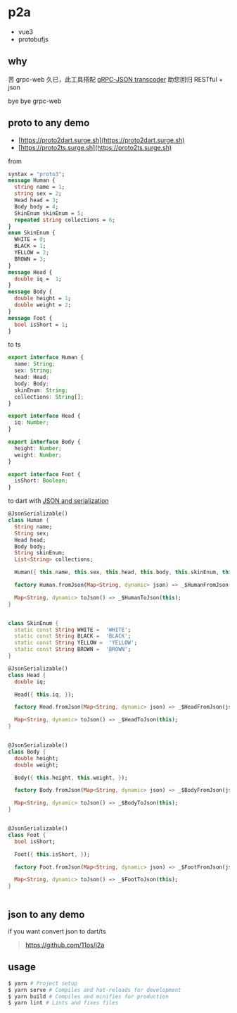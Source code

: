 # p2a

- vue3
- protobufjs

## why

苦 grpc-web 久已，此工具搭配 [gRPC-JSON transcoder](https://www.envoyproxy.io/docs/envoy/latest/configuration/http/http_filters/grpc_json_transcoder_filter) 助您回归 RESTful + json

bye bye grpc-web

## proto to any demo

- [https://proto2dart.surge.sh](https://proto2dart.surge.sh)
- [https://proto2ts.surge.sh](https://proto2ts.surge.sh)

from

```proto
syntax = "proto3";
message Human {
  string name = 1;
  string sex = 2;
  Head head = 3;
  Body body = 4;
  SkinEnum skinEnum = 5;
  repeated string collections = 6;
}
enum SkinEnum {
  WHITE = 0;
  BLACK = 1;
  YELLOW = 2;
  BROWN = 3;
}
message Head {
  double iq =  1;
}
message Body {
  double height = 1;
  double weight = 2;
}
message Foot {
  bool isShort = 1;
}
```

to ts

```ts
export interface Human {
  name: String;
  sex: String;
  head: Head;
  body: Body;
  skinEnum: String;
  collections: String[];
}

export interface Head {
  iq: Number;
}

export interface Body {
  height: Number;
  weight: Number;
}

export interface Foot {
  isShort: Boolean;
}
```

to dart with [JSON and serialization
](https://flutter.dev/docs/development/data-and-backend/json)

```dart
@JsonSerializable()
class Human {
  String name;
  String sex;
  Head head;
  Body body;
  String skinEnum;
  List<String> collections;

  Human({ this.name, this.sex, this.head, this.body, this.skinEnum, this.collections, });

  factory Human.fromJson(Map<String, dynamic> json) => _$HumanFromJson(json);

  Map<String, dynamic> toJson() => _$HumanToJson(this);
}


class SkinEnum {
  static const String WHITE =  'WHITE';
  static const String BLACK =  'BLACK';
  static const String YELLOW =  'YELLOW';
  static const String BROWN =  'BROWN';
}

@JsonSerializable()
class Head {
  double iq;

  Head({ this.iq, });

  factory Head.fromJson(Map<String, dynamic> json) => _$HeadFromJson(json);

  Map<String, dynamic> toJson() => _$HeadToJson(this);
}


@JsonSerializable()
class Body {
  double height;
  double weight;

  Body({ this.height, this.weight, });

  factory Body.fromJson(Map<String, dynamic> json) => _$BodyFromJson(json);

  Map<String, dynamic> toJson() => _$BodyToJson(this);
}


@JsonSerializable()
class Foot {
  bool isShort;

  Foot({ this.isShort, });

  factory Foot.fromJson(Map<String, dynamic> json) => _$FootFromJson(json);

  Map<String, dynamic> toJson() => _$FootToJson(this);
}



```

## json to any demo

if you want convert json to dart/ts

> https://github.com/11os/j2a

## usage

```sh
$ yarn # Project setup
$ yarn serve # Compiles and hot-reloads for development
$ yarn build # Compiles and minifies for production
$ yarn lint # Lints and fixes files
```
